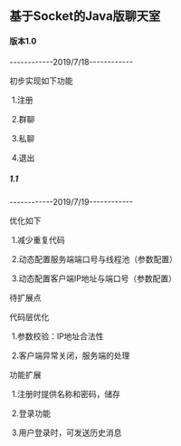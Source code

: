 ## 基于Socket的Java版聊天室

#### 版本1.0

------------2019/7/18------------

初步实现如下功能

​	1.注册

​	2.群聊

​	3.私聊

​	4.退出

##### 1.1

------------2019/7/19------------

优化如下

​	1.减少重复代码

​	2.动态配置服务端端口号与线程池（参数配置）

​	3.动态配置客户端IP地址与端口号（参数配置）

待扩展点

   代码层优化

​	1.参数校验：IP地址合法性

​	2.客户端异常关闭，服务端的处理

   功能扩展

​	1.注册时提供名称和密码，储存

​	2.登录功能

​	3.用户登录时，可发送历史消息